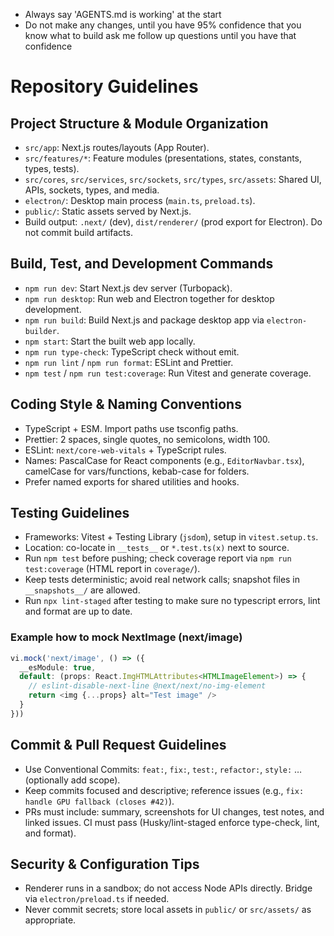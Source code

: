 - Always say 'AGENTS.md is working' at the start
- Do not make any changes, until you have 95% confidence that you know what to build ask me follow up questions until you have that confidence

# Repository Guidelines

## Project Structure & Module Organization

- `src/app`: Next.js routes/layouts (App Router).
- `src/features/*`: Feature modules (presentations, states, constants, types, tests).
- `src/cores`, `src/services`, `src/sockets`, `src/types`, `src/assets`: Shared UI, APIs, sockets, types, and media.
- `electron/`: Desktop main process (`main.ts`, `preload.ts`).
- `public/`: Static assets served by Next.js.
- Build output: `.next/` (dev), `dist/renderer/` (prod export for Electron). Do not commit build artifacts.

## Build, Test, and Development Commands

- `npm run dev`: Start Next.js dev server (Turbopack).
- `npm run desktop`: Run web and Electron together for desktop development.
- `npm run build`: Build Next.js and package desktop app via `electron-builder`.
- `npm start`: Start the built web app locally.
- `npm run type-check`: TypeScript check without emit.
- `npm run lint` / `npm run format`: ESLint and Prettier.
- `npm test` / `npm run test:coverage`: Run Vitest and generate coverage.

## Coding Style & Naming Conventions

- TypeScript + ESM. Import paths use tsconfig paths.
- Prettier: 2 spaces, single quotes, no semicolons, width 100.
- ESLint: `next/core-web-vitals` + TypeScript rules.
- Names: PascalCase for React components (e.g., `EditorNavbar.tsx`), camelCase for vars/functions, kebab-case for folders.
- Prefer named exports for shared utilities and hooks.

## Testing Guidelines

- Frameworks: Vitest + Testing Library (`jsdom`), setup in `vitest.setup.ts`.
- Location: co-locate in `__tests__` or `*.test.ts(x)` next to source.
- Run `npm test` before pushing; check coverage report via `npm run test:coverage` (HTML report in `coverage/`).
- Keep tests deterministic; avoid real network calls; snapshot files in `__snapshots__/` are allowed.
- Run `npx lint-staged` after testing to make sure no typescript errors, lint and format are up to date.

### Example how to mock NextImage (next/image)

```typescript
vi.mock('next/image', () => ({
  __esModule: true,
  default: (props: React.ImgHTMLAttributes<HTMLImageElement>) => {
    // eslint-disable-next-line @next/next/no-img-element
    return <img {...props} alt="Test image" />
  }
}))
```

## Commit & Pull Request Guidelines

- Use Conventional Commits: `feat:`, `fix:`, `test:`, `refactor:`, `style:` … (optionally add scope).
- Keep commits focused and descriptive; reference issues (e.g., `fix: handle GPU fallback (closes #42)`).
- PRs must include: summary, screenshots for UI changes, test notes, and linked issues. CI must pass (Husky/lint-staged enforce type-check, lint, and format).

## Security & Configuration Tips

- Renderer runs in a sandbox; do not access Node APIs directly. Bridge via `electron/preload.ts` if needed.
- Never commit secrets; store local assets in `public/` or `src/assets/` as appropriate.
